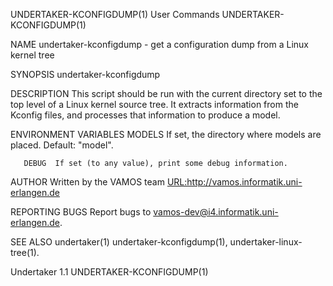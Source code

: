 UNDERTAKER-KCONFIGDUMP(1)                                          User Commands                                         UNDERTAKER-KCONFIGDUMP(1)

NAME
       undertaker-kconfigdump - get a configuration dump from a Linux kernel tree

SYNOPSIS
       undertaker-kconfigdump

DESCRIPTION
       This  script should be run with the current directory set to the top level of a Linux kernel source tree.  It extracts information from the
       Kconfig files, and processes that information to produce a model.

ENVIRONMENT VARIABLES
       MODELS If set, the directory where models are placed.  Default: "model".

       DEBUG  If set (to any value), print some debug information.

AUTHOR
       Written by the VAMOS team <URL:http://vamos.informatik.uni-erlangen.de>

REPORTING BUGS
       Report bugs to <vamos-dev@i4.informatik.uni-erlangen.de>.

SEE ALSO
       undertaker(1) undertaker-kconfigdump(1), undertaker-linux-tree(1).

Undertaker                                                              1.1                                              UNDERTAKER-KCONFIGDUMP(1)
